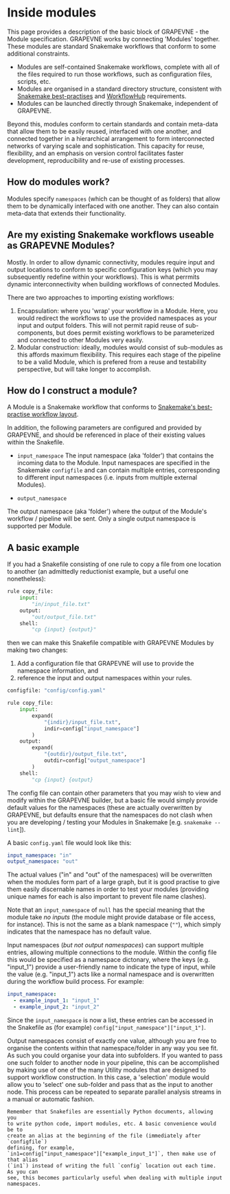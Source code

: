 # Inside modules

This page provides a description of the basic block of GRAPEVNE - the Module
specification. GRAPEVNE works by connecting 'Modules' together. These modules
are standard Snakemake workflows that conform to some additional constraints.

- Modules are self-contained Snakemake workflows, complete with all of the files
  required to run those workflows, such as configuration files, scripts, etc.
- Modules are organised in a standard directory structure, consistent with
  [Snakemake best-practises](https://snakemake.readthedocs.io/en/stable/snakefiles/deployment.html)
  and [WorkflowHub](https://workflowhub.eu/) requirements.
- Modules can be launched directly through Snakemake, independent of GRAPEVNE.

Beyond this, modules conform to certain standards and contain meta-data
that allow them to be easily reused, interfaced with one another, and connected together in a
hierarchical arrangement to form interconnected networks of varying scale
and sophistication. This capacity for reuse, flexibility, and an emphasis on
version control facilitates faster development, reproducibility and re-use of
existing processes.

## How do modules work?

Modules specify `namespaces` (which can be thought of as folders) that allow
them to be dynamically interfaced with one another. They can also contain
meta-data that extends their functionality.

## Are my existing Snakemake workflows useable as GRAPEVNE Modules?

Mostly. In order to allow dynamic connectivity, modules require input and output
locations to conform to specific configuration keys (which you may subsequently
redefine within your workflows). This is what perrmits dynamic
interconnectivity when building workflows of connected Modules.

There are two approaches to importing existing workflows:

1. Encapsulation: where you 'wrap' your workflow in a Module. Here, you would
   redirect the workflows to use the provided namespaces as your input and output
   folders. This will not permit rapid reuse of sub-components, but does permit
   existing workflows to be parameterized and connected to other Modules very
   easily.
2. Modular construction: ideally, modules would consist of sub-modules as this
   affords maximum flexibility. This requires each stage of the pipeline to be a
   valid Module, which is prefered from a reuse and testability perspective, but
   will take longer to accomplish.

## How do I construct a module?

A Module is a Snakemake workflow that conforms to
[Snakemake's best-practise workflow layout](https://snakemake.readthedocs.io/en/stable/snakefiles/deployment.html).

In addition, the following parameters are configured and provided by GRAPEVNE,
and should be referenced in place of their existing values within the Snakefile.

- `input_namespace`
  The input namespace (aka 'folder') that contains the incoming data to the Module.
  Input namespaces are specified in the Snakemake `configfile` and can contain
  multiple entries, corresponding to different input namespaces (i.e. inputs from
  multiple external Modules).

- `output_namespace`

The output namespace (aka 'folder') where the output of the Module's workflow /
pipeline will be sent. Only a single output namespace is supported per Module.

## A basic example

If you had a Snakefile consisting of one rule to copy a file from one location
to another (an admittedly reductionist example, but a useful one nonetheless):

```python
rule copy_file:
    input:
        "in/input_file.txt"
    output:
        "out/output_file.txt"
    shell:
        "cp {input} {output}"
```

then we can make this Snakefile compatible with GRAPEVNE Modules by making
two changes:

1. Add a configuration file that GRAPEVNE will use to provide the namespace
   information, and
2. reference the input and output namespaces within your rules.

```python
configfile: "config/config.yaml"

rule copy_file:
    input:
        expand(
            "{indir}/input_file.txt",
            indir=config["input_namespace"]
        )
    output:
        expand(
            "{outdir}/output_file.txt",
            outdir=config["output_namespace"]
        )
    shell:
        "cp {input} {output}
```

The config file can contain other parameters that you may wish to view
and modify within the GRAPEVNE builder, but a basic file would simply provide
default values for the namespaces (these are actually overwritten by GRAPEVNE,
but defaults ensure that the namespaces do not clash when you are developing /
testing your Modules in Snakemake [e.g. `snakemake --lint`]).

A basic `config.yaml` file would look like this:

```yaml
input_namespace: "in"
output_namespace: "out"
```

The actual values ("in" and "out" of the namespaces) will be overwritten when
the modules form part of a large graph, but it is good practise to give them
easily discernable names in order to test your modules (providing unique names
for each is also important to prevent file name clashes).

Note that an `input_namespace` of `null` has the special meaning that the module
take _no inputs_ (the module might provide database or file access, for instance).
This is not the same as a blank namespace (`""`), which simply indicates that
the namespace has no default value.

Input namespaces (_but not output namespaces_) can support multiple entries,
allowing multiple connections to the module. Within the config file
this would be specified as a namespace dictonary, where the keys (e.g.
"input_1") provide a user-friendly name to indicate the type of input,
while the value (e.g. "input_1") acts like a normal namespace and is overwritten
during the workflow build process. For example:

```yaml
input_namespace:
  - example_input_1: "input_1"
  - example_input_2: "input_2"
```

Since the `input_namespace` is now a list, these entries can be accessed in the
Snakefile as (for example) `config["input_namespace"]["input_1"]`.

Output namespaces consist of exactly one value, although you are free to organise
the contents within that namespace/folder in any way you see fit. As such you
could organise your data into subfolders. If you wanted to pass one such folder
to another node in your pipeline, this can be accomplished by making use of
one of the many Utility modules that are designed to support workflow
construction. In this case, a 'selection' module would allow you to 'select'
one sub-folder and pass that as the input to another node. This process can be
repeated to separate parallel analysis streams in a manual or automatic fashion.

```{note}
Remember that Snakefiles are essentially Python documents, allowing you
to write python code, import modules, etc. A basic convenience would be to
create an alias at the beginning of the file (immediately after `configfile`)
defining, for example,
`in1=config["input_namespace"]["example_input_1"]`, then make use of that alias
(`in1`) instead of writing the full `config` location out each time. As you can
see, this becomes particularly useful when dealing with multiple input namespaces.
```
